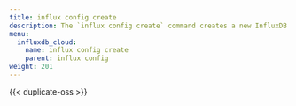 ```yaml
---
title: influx config create
description: The `influx config create` command creates a new InfluxDB connection configuration.
menu:
  influxdb_cloud:
    name: influx config create
    parent: influx config
weight: 201
---
```


{{< duplicate-oss >}}
